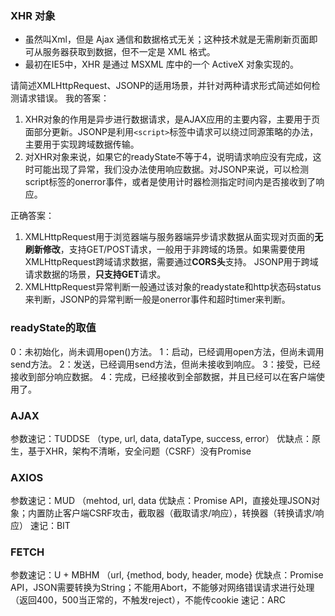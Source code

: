 
### XHR 对象
- 虽然叫Xml，但是 Ajax 通信和数据格式无关；这种技术就是无需刷新页面即可从服务器获取到数据，但不一定是 XML 格式。
- 最初在IE5中，XHR 是通过 MSXML 库中的一个 ActiveX 对象实现的。


请简述XMLHttpRequest、JSONP的适用场景，并针对两种请求形式简述如何检测请求错误。
我的答案：
1. XHR对象的作用是异步进行数据请求，是AJAX应用的主要内容，主要用于页面部分更新。JSONP是利用`<script>`标签中请求可以绕过同源策略的办法，主要用于实现跨域数据传输。
2. 对XHR对象来说，如果它的readyState不等于4，说明请求响应没有完成，这时可能出现了异常，我们没办法使用响应数据。对JSONP来说，可以检测script标签的onerror事件，或者是使用计时器检测指定时间内是否接收到了响应。

正确答案：
1. XMLHttpRequest用于浏览器端与服务器端异步请求数据从面实现对页面的**无刷新修改**，支持GET/POST请求，一般用于非跨域的场景。如果需要使用XMLHttpRequest跨域请求数据，需要通过**CORS头**支持。 JSONP用于跨域请求数据的场景，**只支持GET**请求。
2. XMLHttpRequest异常判断一般通过该对象的readystate和http状态码status来判断，JSONP的异常判断一般是onerror事件和超时timer来判断。

### readyState的取值
0：未初始化，尚未调用open()方法。
1：启动，已经调用open方法，但尚未调用send方法。
2：发送，已经调用send方法，但尚未接收到响应。
3：接受，已经接收到部分响应数据。
4：完成，已经接收到全部数据，并且已经可以在客户端使用了。

### AJAX
参数速记：TUDDSE （type, url, data, dataType, success, error）
优缺点：原生，基于XHR，架构不清晰，安全问题（CSRF）没有Promise

### AXIOS
参数速记：MUD （mehtod, url, data
优缺点：Promise API，直接处理JSON对象；内置防止客户端CSRF攻击，截取器（截取请求/响应），转换器（转换请求/响应）
速记：BIT

### FETCH
参数速记：U + MBHM （url, {method, body, header, mode}
优缺点：Promise API，JSON需要转换为String；不能用Abort，不能够对网络错误请求进行处理（返回400，500当正常的，不触发reject），不能传cookie
速记：ARC

